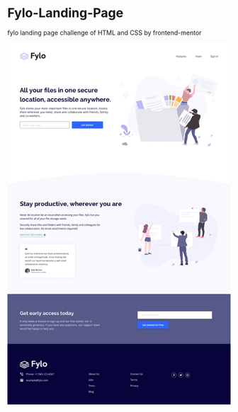 # Fylo-Landing-Page
fylo landing page challenge of HTML and CSS by frontend-mentor

![screenshot](/design/desktop-design.jpg)
